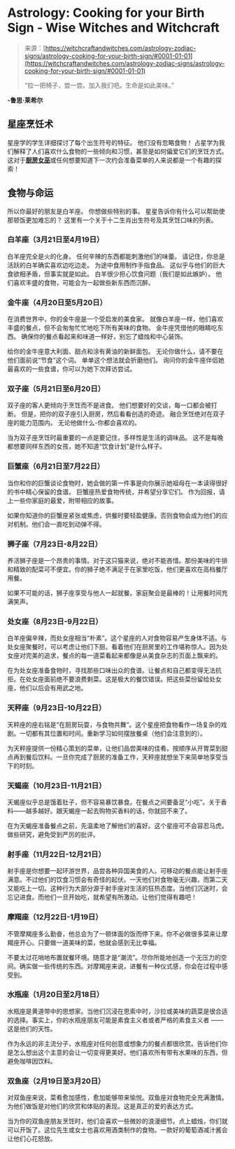 <!--yml

category: 未分类

日期：2024-06-12 18:27:37

-->

# Astrology: Cooking for your Birth Sign - Wise Witches and Witchcraft

> 来源：[https://witchcraftandwitches.com/astrology-zodiac-signs/astrology-cooking-for-your-birth-sign/#0001-01-01](https://witchcraftandwitches.com/astrology-zodiac-signs/astrology-cooking-for-your-birth-sign/#0001-01-01)
> 
> “拉一把椅子，尝一尝。加入我们吧。生命是如此美味。”

**-鲁思·莱希尔**

## 星座烹饪术

星座学的学生详细探讨了每个出生符号的特征。 他们没有忽略食物！ 占星学为我们解释了人们喜欢什么食物的一些倾向和习惯，甚至是如何偏爱它们的烹饪方式。 这对于[**厨房女巫**](https://witchcraftandwitches.com/types-of-witches/kitchen-witch/)或任何想要知道下一次约会准备菜单的人来说都是一个有趣的探索！

## 食物与命运

所以你最好的朋友是白羊座。 你想做些特别的事。 星星告诉你有什么可以帮助使那顿饭更加难忘的？ 这里有一个关于十二生肖出生符号及其烹饪口味的列表。

### 白羊座（3月21日至4月19日）

白羊座完全是火的化身。 任何辛辣的东西都能刺激他们的味蕾。 请记住，你总是活跃的白羊确实喜欢边吃边走。 为途中食用制作手指食品。 这似乎与他们的巨大食欲相矛盾，但事实就是如此。 白羊很少担心饮食问题（我们是如此嫉妒）。 他们喜欢丰盛的食物，可能会为一起做些新东西而沉醉。

### 金牛座（4月20日至5月20日）

在消费世界中，你的金牛座是一个受启发的美食家。 就像白羊座一样，他们喜欢丰盛的餐点，但不会匆匆忙忙地吃下所有美味的食物。 金牛座凭借他的眼睛吃东西。 确保你的餐点看起来和味道一样好，别忘了蜡烛和中心装饰。

给你的金牛座意大利面、甜点和涂有黄油的新鲜面包。 无论你做什么，请不要在他们面前说“节食”这个词。 单单这个想法就会折磨他们。 询问你的金牛座伴侣她最喜欢的一些食谱，你可以为她下次拜访尝试。

### 双子座（5月21日至6月20日）

双子座的客人更倾向于烹饪而不是进食。 他们想要好的交谈，每一口都会被打断。 但是，把你的双子座引入厨房，然后看看创造的奇迹。 融合烹饪绝对在双子座的能力范围内。 无论他做什么-你都会喜欢的。

当为双子座烹饪时最重要的一点是要记住，多样性是生活的调味品。 这不是每晚都想要同样东西的女孩，她不知道“饮食计划”是什么样子。

### 巨蟹座（6月21日至7月22日）

当你和你的巨蟹谈论食物时，她会做的第一件事是向你展示她祖母在一本读得很好的书中精心保留的食谱。 巨蟹座热爱食物传统，并希望分享它们。 作为回报，请上一些你家庭的最爱，附带相应的故事。

如果你知道你的巨蟹座紧张或焦虑，供餐时要轻盈健康。否则食物会成为他们的应对机制。他们会一直吃到动弹不得。

### 狮子座（7月23日-8月22日）

养活狮子座是一个昂贵的事情。对于这只猫来说，绝对不能吝惜。那份美味的牛排和精致的配菜可不便宜。你的狮子绝不满足于在家里吃饭，他们更喜欢在高档餐厅用餐。

如果不可能的话，狮子座享受与他人一起就餐。家庭聚会是最棒的！让用餐时间充满笑声。

### 处女座（8月23日-9月22日）

白羊座偏辛辣，而处女座相当“朴素”。这个星座的人对食物容易产生身体不适。与处女座聚餐时，可以考虑让他们下厨。看着他们在厨房里的工作堪称惊人。因为处女座对完美的追求，餐点的每一道菜看起来都像是从美食杂志的页面上飘来的。

在为处女座准备食物时，寻找那些口味出众的食谱。让餐点和自己都变得无法抗拒。在处女座面前绝不要浪费剩菜。这是极大的餐饮错误。把这些菜份留给处女座，他们以后会有用武之地。

### 天秤座（9月23日-10月22日）

天秤座的座右铭是“在厨房玩耍，与食物共舞”。这个星座把食物看作一场复杂的戏剧。一切都有其位置和时间。重新学习如何摆放餐桌（他们会注意到的）。

为天秤座提供一份精心策划的菜单，让他们品尝美味的佳肴。按顺序从开胃菜到甜点再到餐后饮料。一旦你完成了厨房的准备工作，天秤座就想坐下来简单地享受当下的时刻。

### 天蝎座（10月23日-11月21日）

天蝎座似乎总是饿着肚子，但不容易暴饮暴食。在餐点之间要备足“小吃”。关于香料——越多越好。跟天蝎座一起去购物买香料的话，你就回不来了。

在为天蝎座准备餐点之前，先温柔地了解他们的喜好。这个星座可不会容忍马虎。做些研究，避免受到严厉的批评。

### 射手座（11月22日-12月21日）

射手座是你想要一起环游世界，品尝各种异国美食的人。可移动的餐点能让射手座满意。不过他们的饮食习惯会有奇怪的起伏。一天他们对食物毫无兴趣，而第二天又能吃上一切。这种行为大部分源于射手座对生活的狂热态度。当他们沉迷时，会忘记进食。而他们一旦开始吃，就希望有所激动。让他们觉得有趣吧！

### 摩羯座（12月22日-1月19日）

不管摩羯座多么勤奋，他总会为了一顿体面的饭而停下来。你不必做很多菜来让摩羯座开心。只要做一道美味的菜，他就会感到无比幸福。

不要太过花哨地布置就餐环境。随意才是“潮流”。尽你所能地创造一个无压力的空间。确实做一些传统的东西。对摩羯座来说，进餐有一种仪式感，你会在过程中感受到。

### 水瓶座（1月20日至2月18日）

水瓶座是黄道带中的思想家。当他们沉浸在思索中时，沙拉或美味的蔬菜是很合适的选择。事实上，你的水瓶座朋友可能是素食主义者或者严格的素食主义者 —— 这是他们的天性。

作为永远的非主流分子，水瓶座对任何创意或想象力的餐点都很欣赏。告诉他们你是怎么想出这个主意的会让一切变得更美好。他们喜欢所有带有水果味的东西，但避免咖啡因饮料。

### 双鱼座（2月19日至3月20日）

对双鱼座来说，菜肴愈加感性，愈加能够带来愉悦。双鱼座对食物完全充满激情。为他们做饭是对他们的欣赏和体贴的表现。这是真正的爱的表达方式。

当为你的双鱼座朋友烹饪时，他们会喜欢一些微妙的浪漫细节。点上蜡烛，你们就可以开饭了。这位先生或女士也喜欢用酒类制作的食物。一款好的葡萄酒减汁酱会让他们心花怒放。
